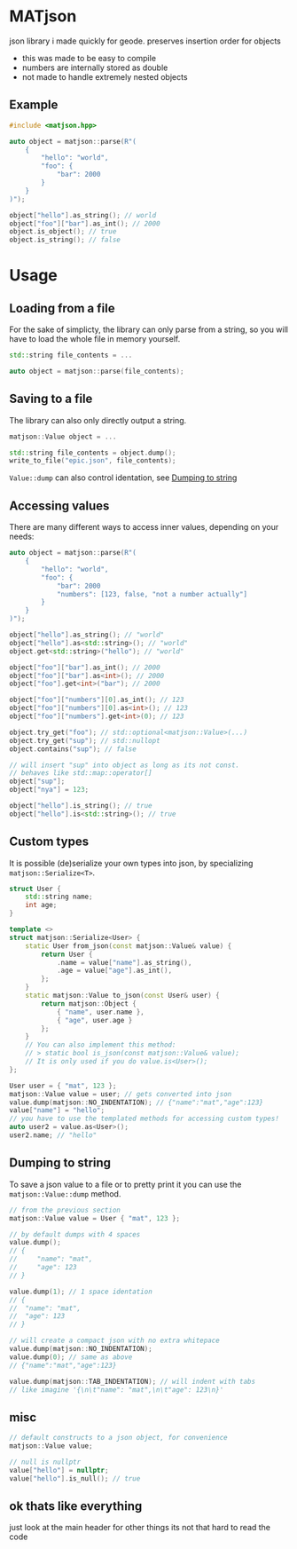 # MATjson

json library i made quickly for geode. preserves insertion order for objects

- this was made to be easy to compile
- numbers are internally stored as double
- not made to handle extremely nested objects

## Example

```cpp
#include <matjson.hpp>

auto object = matjson::parse(R"(
    {
        "hello": "world",
        "foo": {
            "bar": 2000
        }
    }
)");

object["hello"].as_string(); // world
object["foo"]["bar"].as_int(); // 2000
object.is_object(); // true
object.is_string(); // false
```

# Usage

## Loading from a file
For the sake of simplicty, the library can only parse from a string, so you will have to load the whole file in memory yourself.

```cpp
std::string file_contents = ...

auto object = matjson::parse(file_contents);
```

## Saving to a file
The library can also only directly output a string.
```cpp
matjson::Value object = ...

std::string file_contents = object.dump();
write_to_file("epic.json", file_contents);
```
`Value::dump` can also control identation, see [Dumping to string](#dumping-to-string)

## Accessing values
There are many different ways to access inner values, depending on your needs:
```cpp
auto object = matjson::parse(R"(
    {
        "hello": "world",
        "foo": {
            "bar": 2000
            "numbers": [123, false, "not a number actually"]
        }
    }
)");

object["hello"].as_string(); // "world"
object["hello"].as<std::string>(); // "world"
object.get<std::string>("hello"); // "world"

object["foo"]["bar"].as_int(); // 2000
object["foo"]["bar"].as<int>(); // 2000
object["foo"].get<int>("bar"); // 2000

object["foo"]["numbers"][0].as_int(); // 123
object["foo"]["numbers"][0].as<int>(); // 123
object["foo"]["numbers"].get<int>(0); // 123

object.try_get("foo"); // std::optional<matjson::Value>(...)
object.try_get("sup"); // std::nullopt
object.contains("sup"); // false

// will insert "sup" into object as long as its not const.
// behaves like std::map::operator[]
object["sup"];
object["nya"] = 123;

object["hello"].is_string(); // true
object["hello"].is<std::string>(); // true
```

## Custom types
It is possible (de)serialize your own types into json, by specializing `matjson::Serialize<T>`.
```cpp
struct User {
    std::string name;
    int age;
}

template <>
struct matjson::Serialize<User> {
    static User from_json(const matjson::Value& value) {
        return User {
            .name = value["name"].as_string(),
            .age = value["age"].as_int(),
        };
    }
    static matjson::Value to_json(const User& user) {
        return matjson::Object {
            { "name", user.name },
            { "age", user.age }
        };
    }
    // You can also implement this method:
    // > static bool is_json(const matjson::Value& value);
    // It is only used if you do value.is<User>();
};

User user = { "mat", 123 };
matjson::Value value = user; // gets converted into json
value.dump(matjson::NO_INDENTATION); // {"name":"mat","age":123}
value["name"] = "hello";
// you have to use the templated methods for accessing custom types!
auto user2 = value.as<User>();
user2.name; // "hello"
```

## Dumping to string
To save a json value to a file or to pretty print it you can use the `matjson::Value::dump` method.
```cpp
// from the previous section
matjson::Value value = User { "mat", 123 };

// by default dumps with 4 spaces
value.dump();
// {
//     "name": "mat",
//     "age": 123    
// }

value.dump(1); // 1 space identation
// {
//  "name": "mat",
//  "age": 123    
// }

// will create a compact json with no extra whitepace
value.dump(matjson::NO_INDENTATION);
value.dump(0); // same as above
// {"name":"mat","age":123}

value.dump(matjson::TAB_INDENTATION); // will indent with tabs
// like imagine '{\n\t"name": "mat",\n\t"age": 123\n}'
```

## misc
```cpp
// default constructs to a json object, for convenience
matjson::Value value;

// null is nullptr
value["hello"] = nullptr;
value["hello"].is_null(); // true
```

## ok thats like everything
just look at the main header for other things its not that hard to read the code